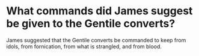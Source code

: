 # What commands did James suggest be given to the Gentile converts?

James suggested that the Gentile converts be commanded to keep from idols, from fornication, from what is strangled, and from blood.

